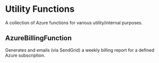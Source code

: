 # Utility Functions

A collection of Azure functions for various utility/internal purposes.

## AzureBillingFunction

Generates and emails (via SendGrid) a weekly billing report for a defined Azure subscription.